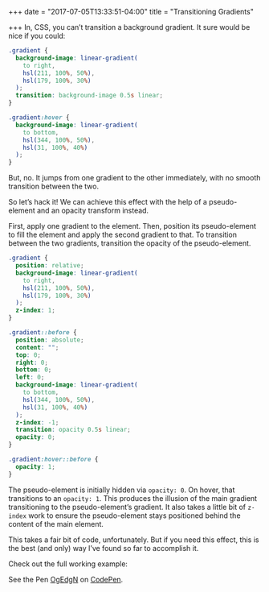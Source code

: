 +++
date = "2017-07-05T13:33:51-04:00"
title = "Transitioning Gradients"

+++
In, CSS, you can’t transition a background gradient. It sure would be nice if you could:

```css
.gradient {
  background-image: linear-gradient(
    to right,
    hsl(211, 100%, 50%),
    hsl(179, 100%, 30%)
  );
  transition: background-image 0.5s linear;
}

.gradient:hover {
  background-image: linear-gradient(
    to bottom,
    hsl(344, 100%, 50%),
    hsl(31, 100%, 40%)
  );
}
```

But, no. It jumps from one gradient to the other immediately, with no smooth transition between the two.

So let’s hack it! We can achieve this effect with the help of a pseudo-element and an opacity transform instead.

First, apply one gradient to the element. Then, position its pseudo-element to fill the element and apply the second gradient to that. To transition between the two gradients,  transition the opacity of the pseudo-element.

```css
.gradient {
  position: relative;
  background-image: linear-gradient(
    to right,
    hsl(211, 100%, 50%),
    hsl(179, 100%, 30%)
  );
  z-index: 1;
}

.gradient::before {
  position: absolute;
  content: "";
  top: 0;
  right: 0;
  bottom: 0;
  left: 0;
  background-image: linear-gradient(
    to bottom,
    hsl(344, 100%, 50%),
    hsl(31, 100%, 40%)
  );
  z-index: -1;
  transition: opacity 0.5s linear;
  opacity: 0;
}

.gradient:hover::before {
  opacity: 1;
}
```

The pseudo-element is initially hidden via `opacity: 0`. On hover, that transitions to an `opacity: 1`. This produces the illusion of the main gradient transitioning to the pseudo-element’s gradient. It also takes a little bit of `z-index` work to ensure the pseudo-element stays positioned behind the content of the main element.

This takes a fair bit of code, unfortunately. But if you need this effect, this is the best (and only) way I’ve found so far to accomplish it.

Check out the full working example:

<p data-height="500" data-theme-id="31665" data-slug-hash="OgEdgN" data-default-tab="css,result" data-user="keithjgrant" data-embed-version="2" data-pen-title="OgEdgN" class="codepen">See the Pen <a href="https://codepen.io/keithjgrant/pen/OgEdgN/">OgEdgN</a> on <a href="https://codepen.io">CodePen</a>.</p>
<script async src="https://production-assets.codepen.io/assets/embed/ei.js"></script>
